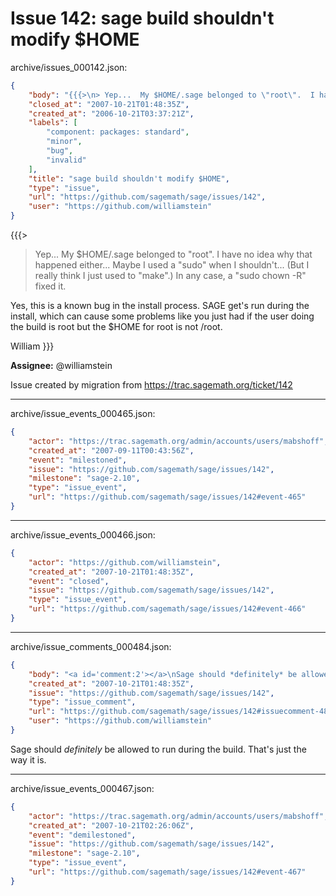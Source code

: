 # Issue 142: sage build shouldn't modify $HOME

archive/issues_000142.json:
```json
{
    "body": "{{{>\n> Yep...  My $HOME/.sage belonged to \"root\".  I have no idea why that\n> happened either...  Maybe I used a \"sudo\" when I shouldn't...  (But I\n> really think I just used to \"make\".)  In any case, a \"sudo chown -R\"\n> fixed it.\n\nYes, this is a known bug in the install process. SAGE get's run \nduring the install, which can cause some problems like you just\nhad if the user doing the build is root but the $HOME for root\nis not /root.\n\nWilliam\n}}}\n\n**Assignee:** @williamstein\n\nIssue created by migration from https://trac.sagemath.org/ticket/142\n\n",
    "closed_at": "2007-10-21T01:48:35Z",
    "created_at": "2006-10-21T03:37:21Z",
    "labels": [
        "component: packages: standard",
        "minor",
        "bug",
        "invalid"
    ],
    "title": "sage build shouldn't modify $HOME",
    "type": "issue",
    "url": "https://github.com/sagemath/sage/issues/142",
    "user": "https://github.com/williamstein"
}
```
{{{>
> Yep...  My $HOME/.sage belonged to "root".  I have no idea why that
> happened either...  Maybe I used a "sudo" when I shouldn't...  (But I
> really think I just used to "make".)  In any case, a "sudo chown -R"
> fixed it.

Yes, this is a known bug in the install process. SAGE get's run 
during the install, which can cause some problems like you just
had if the user doing the build is root but the $HOME for root
is not /root.

William
}}}

**Assignee:** @williamstein

Issue created by migration from https://trac.sagemath.org/ticket/142





---

archive/issue_events_000465.json:
```json
{
    "actor": "https://trac.sagemath.org/admin/accounts/users/mabshoff",
    "created_at": "2007-09-11T00:43:56Z",
    "event": "milestoned",
    "issue": "https://github.com/sagemath/sage/issues/142",
    "milestone": "sage-2.10",
    "type": "issue_event",
    "url": "https://github.com/sagemath/sage/issues/142#event-465"
}
```



---

archive/issue_events_000466.json:
```json
{
    "actor": "https://github.com/williamstein",
    "created_at": "2007-10-21T01:48:35Z",
    "event": "closed",
    "issue": "https://github.com/sagemath/sage/issues/142",
    "type": "issue_event",
    "url": "https://github.com/sagemath/sage/issues/142#event-466"
}
```



---

archive/issue_comments_000484.json:
```json
{
    "body": "<a id='comment:2'></a>\nSage should *definitely* be allowed to run during the build.  That's just the\nway it is.",
    "created_at": "2007-10-21T01:48:35Z",
    "issue": "https://github.com/sagemath/sage/issues/142",
    "type": "issue_comment",
    "url": "https://github.com/sagemath/sage/issues/142#issuecomment-484",
    "user": "https://github.com/williamstein"
}
```

<a id='comment:2'></a>
Sage should *definitely* be allowed to run during the build.  That's just the
way it is.



---

archive/issue_events_000467.json:
```json
{
    "actor": "https://trac.sagemath.org/admin/accounts/users/mabshoff",
    "created_at": "2007-10-21T02:26:06Z",
    "event": "demilestoned",
    "issue": "https://github.com/sagemath/sage/issues/142",
    "milestone": "sage-2.10",
    "type": "issue_event",
    "url": "https://github.com/sagemath/sage/issues/142#event-467"
}
```
